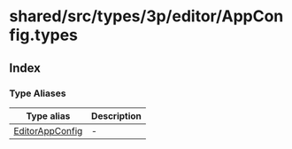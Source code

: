 # shared/src/types/3p/editor/AppConfig.types

## Index

### Type Aliases

| Type alias | Description |
| ------ | ------ |
| [EditorAppConfig](type-aliases/editor-app-config/index.md) | - |
